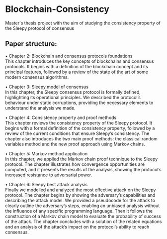 # Blockchain-Consistency
Master's thesis project with the aim of studying the consistency property of the Sleepy protocol of consensus

## Paper structure:
• Chapter 2: Blockchain and consensus protocols foundations\
This chapter introduces the key concepts of blockchains and consensus protocols. It begins with a definition of the blockchain concept and its principal features, followed by a review of the state of the art of some modern consensus algorithms.

• Chapter 3: Sleepy model of consensus\
In this chapter, the Sleepy consensus protocol is formally defined, highlighting its operational principles. We described the protocol’s behaviour under static corruptions, providing the necessary elements to understand the analysis we made.

• Chapter 4: Consistency property and proof methods\
This chapter reviews the consistency property of the Sleepy protocol. It begins with a formal definition of the consistency property, followed by a review of the current conditions that ensure Sleepy’s consistency. The chapter also introduces the two main proof methods: the classical random variables method and the new proof approach using Markov chains.

• Chapter 5: Markov method application\
In this chapter, we applied the Markov chain proof technique to the Sleepy protocol. The chapter illustrates how convergence opportunities are computed, and it presents the results of the analysis, showing the protocol’s increased resistance to adversarial power.

• Chapter 6: Sleepy best attack analysis\
Finally we modelled and analyzed the most effective attack on the Sleepy protocol. The chapter begins by showing the adversary’s capabilities and describing the attack model. We provided a pseudocode for the attack to clearly outline the adversary’s steps, enabling an unbiased analysis without the influence of any specific programming language. Then it follows the construction of a Markov chain model to evaluate the probability of success of the attack. The chapter concludes with a solution of the related equations and an analysis of the attack’s impact on the protocol’s ability to reach consensus.
